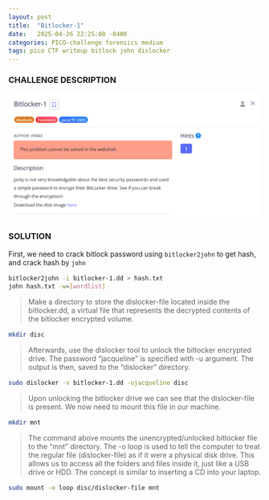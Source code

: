 ```yaml
---
layout: post
title:  "Bitlocker-1"
date:   2025-04-26 22:25:00 -0400
categories: PICO-challenge forensics medium 
tags: pico CTF writeup bitlock john dislocker
---
```


### CHALLENGE DESCRIPTION
![](assets/img/pico/Bitlocker-1/1.png)

### SOLUTION
First, we need to crack bitlock password using `bitlocker2john` to get hash, and crack hash by `john`
```bash
bitlocker2john -i bitlocker-1.dd > hash.txt
john hash.txt -w=[wordlist]
```
> Make a directory to store the dislocker-file located inside the bitlocker.dd, a virtual file that represents the decrypted contents of the bitlocker encrypted volume.

```bash
mkdir disc
```
> Afterwards, use the dislocker tool to unlock the bitlocker encrypted drive. The password “jacqueline” is specified with -u argument. The output is then, saved to the “dislocker” directory.

```bash
sudo dislocker -v bitlocker-1.dd -ujacqueline disc 
```
> Upon unlocking the bitlocker drive we can see that the dislocker-file is present. We now need to mount this file in our machine.

```bash
mkdir mnt
```

> The command above mounts the unencrypted/unlocked bitlocker file to the “mnt” directory. The -o loop is used to tell the computer to treat the regular file (dislocker-file) as if it were a physical disk drive. This allows us to access all the folders and files inside it, just like a USB drive or HDD. The concept is similar to inserting a CD into your laptop.

```bash
sudo mount -o loop disc/dislocker-file mnt 
```
